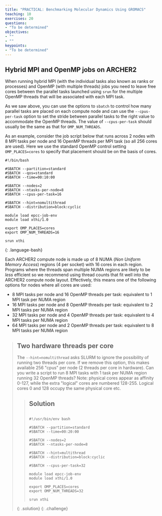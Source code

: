 ```yaml
---
title: "PRACTICAL: Benchmarking Molecular Dynamics Using GROMACS"
teaching: 10
exercises: 20
questions:
- "To be determined"
objectives:
- ""
- ""
keypoints:
- "To be determined"
---
```


## Hybrid MPI and OpenMP jobs on ARCHER2

When running hybrid MPI (with the individual tasks also known as ranks or
processes) and OpenMP (with multiple threads) jobs you need to leave free
cores between the parallel tasks launched using `srun` for the multiple
OpenMP threads that will be associated with each MPI task.

As we saw above, you can use the options to `sbatch` to control how many
parallel tasks are placed on each compute node and can use the
`--cpus-per-task` option to set the stride between parallel tasks
to the right value to accommodate the OpenMP threads. The value
of `--cpus-per-task` should usually be the same as that for
`OMP_NUM_THREADS`.

As an example, consider the job script below that runs across 2 nodes with
8 MPI tasks per node and 16 OpenMP threads per MPI task (so all 256 cores
are used).
Here we use the standard OpenMP control setting `OMP_PLACES=cores`
to specify that placement should be on the basis of cores.

```
#!/bin/bash

#SBATCH --partition=standard
#SBATCH --qos=standard
#SBATCH --time=00:10:00

#SBATCH --nodes=2
#SBATCH --ntasks-per-node=8
#SBATCH --cpus-per-task=16

#SBATCH --hint=nomultithread
#SBATCH --distribution=block:cyclic

module load epcc-job-env
module load xthi/1.0

export OMP_PLACES=cores
export OMP_NUM_THREADS=16

srun xthi
```
{: .language-bash}

Each ARCHER2 compute node is made up of 8 NUMA (*Non Uniform Memory Access*) regions (4 per socket)
with 16 cores in each region. Programs where the threads span multiple NUMA regions
are likely to be *less* efficient so we recommend using thread counts that fit well into the
ARCHER2 compute node layout. Effectively, this means one of the following options for nodes
where all cores are used:

* 8 MPI tasks per node and 16 OpenMP threads per task: equivalent to 1 MPI task per NUMA region
* 16 MPI tasks per node and 8 OpenMP threads per task: equivalent to 2 MPI tasks per NUMA region
* 32 MPI tasks per node and 4 OpenMP threads per task: equivalent to 4 MPI tasks per NUMA region
* 64 MPI tasks per node and 2 OpenMP threads per task: equivalent to 8 MPI tasks per NUMA region

> ## Two hardware threads per core
>
> The `--hint=nomultithread` asks SLURM to ignore the possibility of running
> two threads per core. If we remove this option, this makes available  256
> "cpus" per node (2 threads per core in hardware). Can you write a script
> to run 8 MPI tasks with 1 task per NUMA region running 32 OpenMP threads?
> Note: physical cores appear as affinity 0-127, while the extra "logical"
> cores are numbered 128-255. Logical cores 0 and 128 occupy the same physical
> core etc.
>
>> ## Solution
>> ```
>>
>> #!/usr/bin/env bash
>>
>> #SBATCH --partition=standard
>> #SBATCH --time=00:20:00
>>
>> #SBATCH --nodes=2
>> #SBATCH --ntasks-per-node=8
>>
>> #SBATCH --hint=multithread
>> #SBATCH --distribution=block:cyclic
>>
>> #SBATCH --cpus-per-task=32
>>
>> module load epcc-job-env
>> module load xthi/1.0
>>
>> export OMP_PLACES=cores
>> export OMP_NUM_THREADS=32
>>
>> srun xthi
>> ```
> {: .solution}
{: .challenge}
